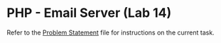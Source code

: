 # PHP - Email Server (Lab 14)

Refer to the [Problem Statement](./ProblemStatement.pdf) file for instructions on the current task.
